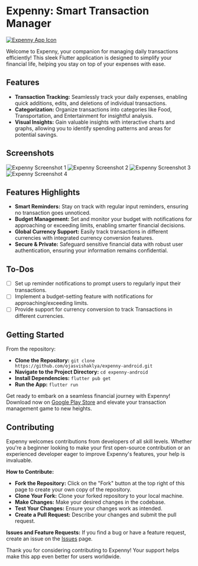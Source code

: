 # Expenny: Smart Transaction Manager

[![Expenny App Icon](/android/app/src/main/res/mipmap-xxxhdpi/ic_launcher.png)](https://play.google.com/store/apps/details?id=com.ojasvishaklya.expenny)

Welcome to Expenny, your companion for managing daily transactions efficiently! This sleek Flutter application is designed to simplify your financial life, helping you stay on top of your expenses with ease.

## Features

- **Transaction Tracking:** Seamlessly track your daily expenses, enabling quick additions, edits, and deletions of individual transactions.
- **Categorization:** Organize transactions into categories like Food, Transportation, and Entertainment for insightful analysis.
- **Visual Insights:** Gain valuable insights with interactive charts and graphs, allowing you to identify spending patterns and areas for potential savings.

## Screenshots

![Expenny Screenshot 1](/screenshots/image1.jpeg) ![Expenny Screenshot 2](/screenshots/image2.jpeg) ![Expenny Screenshot 3](/screenshots/image3.jpeg) ![Expenny Screenshot 4](/screenshots/image4.jpeg)

## Features Highlights

- **Smart Reminders:** Stay on track with regular input reminders, ensuring no transaction goes unnoticed.
- **Budget Management:** Set and monitor your budget with notifications for approaching or exceeding limits, enabling smarter financial decisions.
- **Global Currency Support:** Easily track transactions in different currencies with integrated currency conversion features.
- **Secure & Private:** Safeguard sensitive financial data with robust user authentication, ensuring your information remains confidential.

## To-Dos

- [ ] Set up reminder notifications to prompt users to regularly input their transactions.
- [ ] Implement a budget-setting feature with notifications for approaching/exceeding limits.
- [ ] Provide support for currency conversion to track Transactions in different currencies.

## Getting Started

From the repository:

- **Clone the Repository:** `git clone https://github.com/ojasvishaklya/expenny-android.git`
- **Navigate to the Project Directory:** `cd expenny-android`
- **Install Dependencies:** `flutter pub get`
- **Run the App:** `flutter run`

Get ready to embark on a seamless financial journey with Expenny! Download now on [Google Play Store](https://play.google.com/store/apps/details?id=com.ojasvishaklya.expenny) and elevate your transaction management game to new heights.


## Contributing

Expenny welcomes contributions from developers of all skill levels. Whether you're a beginner looking to make your first open-source contribution or an experienced developer eager to improve Expenny's features, your help is invaluable.

**How to Contribute:**
- **Fork the Repository:** Click on the "Fork" button at the top right of this page to create your own copy of the repository.
- **Clone Your Fork:** Clone your forked repository to your local machine.
- **Make Changes:** Make your desired changes in the codebase.
- **Test Your Changes:** Ensure your changes work as intended.
- **Create a Pull Request:** Describe your changes and submit the pull request.


**Issues and Feature Requests:**
If you find a bug or have a feature request, create an issue on the [Issues](https://github.com/ojasvishaklya/expenny-android/issues) page.

Thank you for considering contributing to Expenny! Your support helps make this app even better for users worldwide.

